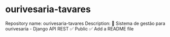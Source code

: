 # ourivesaria-tavares
Repository name: ourivesaria-tavares Description: 💎 Sistema de gestão para ourivesaria - Django API REST ✅ Public ✅ Add a README file
